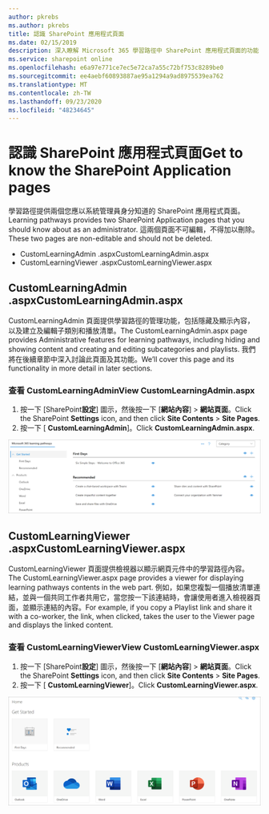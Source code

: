 ```yaml
---
author: pkrebs
ms.author: pkrebs
title: 認識 SharePoint 應用程式頁面
ms.date: 02/15/2019
description: 深入瞭解 Microsoft 365 學習路徑中 SharePoint 應用程式頁面的功能
ms.service: sharepoint online
ms.openlocfilehash: e6a97e771ce7ec5e72ca7a55c72bf753c8289be0
ms.sourcegitcommit: ee4aebf60893887ae95a1294a9ad8975539ea762
ms.translationtype: MT
ms.contentlocale: zh-TW
ms.lasthandoff: 09/23/2020
ms.locfileid: "48234645"
---
```

# <a name="get-to-know-the-sharepoint-application-pages"></a><span data-ttu-id="51765-103">認識 SharePoint 應用程式頁面</span><span class="sxs-lookup"><span data-stu-id="51765-103">Get to know the SharePoint Application pages</span></span>

<span data-ttu-id="51765-104">學習路徑提供兩個您應以系統管理員身分知道的 SharePoint 應用程式頁面。</span><span class="sxs-lookup"><span data-stu-id="51765-104">Learning pathways provides two SharePoint Application pages that you should know about as an administrator.</span></span> <span data-ttu-id="51765-105">這兩個頁面不可編輯，不得加以刪除。</span><span class="sxs-lookup"><span data-stu-id="51765-105">These two pages are non-editable and should not be deleted.</span></span> 

- <span data-ttu-id="51765-106">CustomLearningAdmin .aspx</span><span class="sxs-lookup"><span data-stu-id="51765-106">CustomLearningAdmin.aspx</span></span>
- <span data-ttu-id="51765-107">CustomLearningViewer .aspx</span><span class="sxs-lookup"><span data-stu-id="51765-107">CustomLearningViewer.aspx</span></span>

## <a name="customlearningadminaspx"></a><span data-ttu-id="51765-108">CustomLearningAdmin .aspx</span><span class="sxs-lookup"><span data-stu-id="51765-108">CustomLearningAdmin.aspx</span></span>

<span data-ttu-id="51765-109">CustomLearningAdmin 頁面提供學習路徑的管理功能，包括隱藏及顯示內容，以及建立及編輯子類別和播放清單。</span><span class="sxs-lookup"><span data-stu-id="51765-109">The CustomLearningAdmin.aspx page provides Administrative features for learning pathways, including hiding and showing content and creating and editing subcategories and playlists.</span></span> <span data-ttu-id="51765-110">我們將在後續章節中深入討論此頁面及其功能。</span><span class="sxs-lookup"><span data-stu-id="51765-110">We’ll cover this page and its functionality in more detail in later sections.</span></span>

### <a name="view-customlearningadminaspx"></a><span data-ttu-id="51765-111">查看 CustomLearningAdmin</span><span class="sxs-lookup"><span data-stu-id="51765-111">View CustomLearningAdmin.aspx</span></span>

1. <span data-ttu-id="51765-112">按一下 [SharePoint**設定**] 圖示，然後按一下 [**網站內容**]  >  **網站頁面**。</span><span class="sxs-lookup"><span data-stu-id="51765-112">Click the SharePoint **Settings** icon, and then click **Site Contents** > **Site Pages**.</span></span> 
2. <span data-ttu-id="51765-113">按一下 [ **CustomLearningAdmin**]。</span><span class="sxs-lookup"><span data-stu-id="51765-113">Click **CustomLearningAdmin.aspx**.</span></span> 

![cg-adminapppage.png](media/cg-adminapppage.png)

## <a name="customlearningvieweraspx"></a><span data-ttu-id="51765-115">CustomLearningViewer .aspx</span><span class="sxs-lookup"><span data-stu-id="51765-115">CustomLearningViewer.aspx</span></span>
<span data-ttu-id="51765-116">CustomLearningViewer 頁面提供檢視器以顯示網頁元件中的學習路徑內容。</span><span class="sxs-lookup"><span data-stu-id="51765-116">The CustomLearningViewer.aspx page provides a viewer for displaying learning pathways contents in the web part.</span></span> <span data-ttu-id="51765-117">例如，如果您複製一個播放清單連結，並與一個共同工作者共用它，當您按一下該連結時，會讓使用者進入檢視器頁面，並顯示連結的內容。</span><span class="sxs-lookup"><span data-stu-id="51765-117">For example, if you copy a Playlist link and share it with a co-worker, the link, when clicked, takes the user to the Viewer page and displays the linked content.</span></span> 

### <a name="view-customlearningvieweraspx"></a><span data-ttu-id="51765-118">查看 CustomLearningViewer</span><span class="sxs-lookup"><span data-stu-id="51765-118">View CustomLearningViewer.aspx</span></span>

1. <span data-ttu-id="51765-119">按一下 [SharePoint**設定**] 圖示，然後按一下 [**網站內容**]  >  **網站頁面**。</span><span class="sxs-lookup"><span data-stu-id="51765-119">Click the SharePoint **Settings** icon, and then click **Site Contents** > **Site Pages**.</span></span> 
2. <span data-ttu-id="51765-120">按一下 [ **CustomLearningViewer**]。</span><span class="sxs-lookup"><span data-stu-id="51765-120">Click **CustomLearningViewer.aspx**.</span></span> 

![cg-viewerapppage.png](media/cg-viewerapppage.png)

